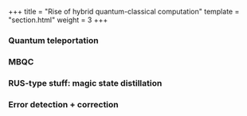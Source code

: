 +++
title = "Rise of hybrid quantum-classical computation"
template = "section.html"
weight = 3
+++

### Quantum teleportation

### MBQC

### RUS-type stuff: magic state distillation

### Error detection + correction